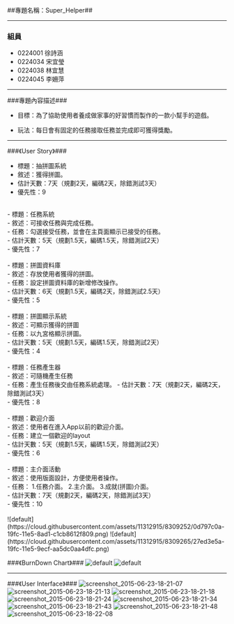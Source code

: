 ##專題名稱：Super_Helper##

----------

### 組員 ###

- 0224001 徐詩涵
- 0224034 宋宜瑩
- 0224038 林宜慧
- 0224045 李姍萍

----------
###專題內容描述###

- 目標：為了協助使用者養成做家事的好習慣而製作的一款小幫手的遊戲。

- 玩法：每日會有固定的任務接取任務並完成即可獲得獎勵。

----------
###《User Story》###

- 標題：抽拼圖系統<br>
- 敘述：獲得拼圖。<br>
- 估計天數：7天（規劃2天，編碼2天，除錯測試3天）<br>
- 優先性：9<br>
<br>
- 標題：任務系統<br>
- 敘述：可接收任務與完成任務。<br>
- 任務：勾選接受任務，並會在主頁面顯示已接受的任務。<br>
- 估計天數：5天（規劃1.5天，編碼1.5天，除錯測試2天）<br>
- 優先性：7<br>
<br>
- 標題：拼圖資料庫<br>
- 敘述：存放使用者獲得的拼圖。<br>
- 任務：設定拼圖資料庫的新增修改操作。<br>
- 估計天數：6天（規劃1.5天，編碼2天，除錯測試2.5天）<br>
- 優先性：5<br>
<br>
- 標題：拼圖顯示系統<br>
- 敘述：可顯示獲得的拼圖<br>
- 任務：以九宮格顯示拼圖。<br>
- 估計天數：5天（規劃1.5天，編碼1.5天，除錯測試2天）<br>
- 優先性：4<br>
<br>
- 標題：任務產生器<br>
- 敘述：可隨機產生任務<br>
- 任務：產生任務後交由任務系統處理。
- 估計天數：7天（規劃2天，編碼2天，除錯測試3天）<br>
- 優先性：8<br>
<br>
- 標題：歡迎介面<br>
- 敘述：使用者在進入App以前的歡迎介面。<br>
- 任務：建立一個歡迎的layout<br>
- 估計天數：5天（規劃1.5天，編碼1.5天，除錯測試2天）<br>
- 優先性：6<br>
<br>
- 標題：主介面活動<br>
- 敘述：使用版面設計，方便使用者操作。<br>
- 任務：
1.任務介面。
2.主介面。
3.成就(拼圖)介面。<br>
- 估計天數：7天（規劃2天，編碼2天，除錯測試3天）<br>
- 優先性：10<br>
<br>
![default](https://cloud.githubusercontent.com/assets/11312915/8309252/0d797c0a-19fc-11e5-8ad1-c1cb8612f809.png)
![default](https://cloud.githubusercontent.com/assets/11312915/8309265/27ed3e5a-19fc-11e5-9ecf-aa5dc0aa4dfc.png)
<br>

###《BurnDown Chart》###
![default](https://cloud.githubusercontent.com/assets/11312915/8309212/c94cb470-19fb-11e5-90d6-0e0f07723fa7.png)
![default](https://cloud.githubusercontent.com/assets/11312915/8309276/3c285e7c-19fc-11e5-89d3-67cfe3720898.png)
<hr>

###《User Interface》###
![screenshot_2015-06-23-18-21-07](https://cloud.githubusercontent.com/assets/11312915/8309537/9f113c60-19fd-11e5-89cf-fb487ef450b2.png)
![screenshot_2015-06-23-18-21-13](https://cloud.githubusercontent.com/assets/11312915/8309533/9f079f5c-19fd-11e5-9ef9-3477f9ca1979.png)
![screenshot_2015-06-23-18-21-18](https://cloud.githubusercontent.com/assets/11312915/8309538/9f125d2a-19fd-11e5-9406-1c7bcd189252.png)
![screenshot_2015-06-23-18-21-24](https://cloud.githubusercontent.com/assets/11312915/8309534/9f0b0b74-19fd-11e5-9a1e-3a9488587b39.png)
![screenshot_2015-06-23-18-21-34](https://cloud.githubusercontent.com/assets/11312915/8309535/9f0c1636-19fd-11e5-975f-f5456b82f2f7.png)
![screenshot_2015-06-23-18-21-43](https://cloud.githubusercontent.com/assets/11312915/8309536/9f0df6fe-19fd-11e5-91f9-a2ad3841ecd1.png)
![screenshot_2015-06-23-18-21-48](https://cloud.githubusercontent.com/assets/11312915/8309539/9f313c54-19fd-11e5-81cf-a5ff772e7756.png)
![screenshot_2015-06-23-18-22-08](https://cloud.githubusercontent.com/assets/11312915/8309540/9f361f4e-19fd-11e5-9eb2-4334ba85266a.png)

